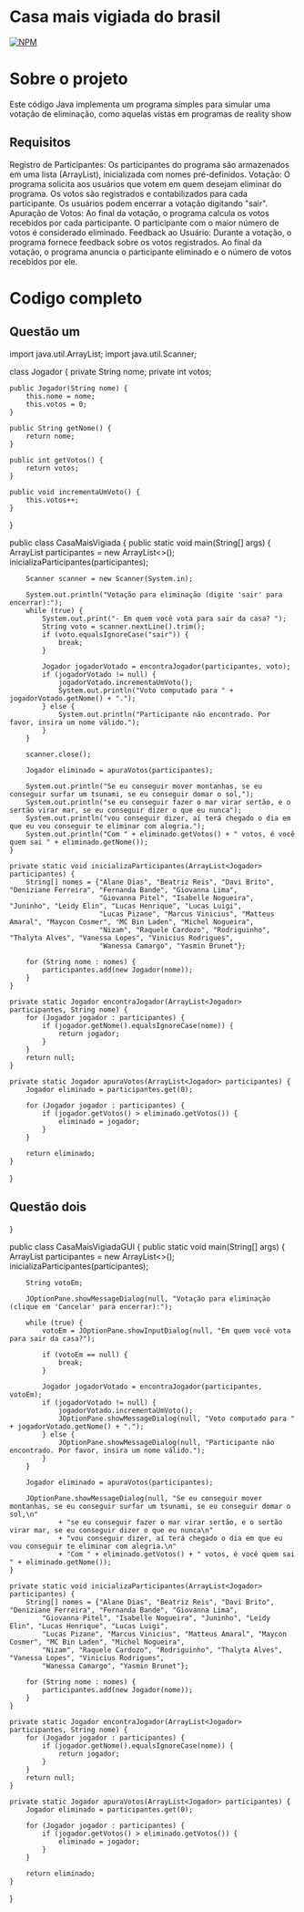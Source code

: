 # Casa mais vigiada do brasil
[![NPM](https://img.shields.io/npm/l/react)](https://github.com/devsuperior/sds1-wmazoni/blob/master/LICENSE) 

# Sobre o projeto
Este código Java implementa um programa simples para simular uma votação de eliminação, como aquelas vistas em programas de reality show

## Requisitos
Registro de Participantes:
Os participantes do programa são armazenados em uma lista (ArrayList<Jogador>), inicializada com nomes pré-definidos.
Votação:
O programa solicita aos usuários que votem em quem desejam eliminar do programa.
Os votos são registrados e contabilizados para cada participante.
Os usuários podem encerrar a votação digitando "sair".
Apuração de Votos:
Ao final da votação, o programa calcula os votos recebidos por cada participante.
O participante com o maior número de votos é considerado eliminado.
Feedback ao Usuário:
Durante a votação, o programa fornece feedback sobre os votos registrados.
Ao final da votação, o programa anuncia o participante eliminado e o número de votos recebidos por ele.

# Codigo completo
## Questão um
import java.util.ArrayList;
import java.util.Scanner;

class Jogador {
    private String nome;
    private int votos;

    public Jogador(String nome) {
        this.nome = nome;
        this.votos = 0;
    }

    public String getNome() {
        return nome;
    }

    public int getVotos() {
        return votos;
    }

    public void incrementaUmVoto() {
        this.votos++;
    }
}

public class CasaMaisVigiada {
    public static void main(String[] args) {
        ArrayList<Jogador> participantes = new ArrayList<>();
        inicializaParticipantes(participantes);

        Scanner scanner = new Scanner(System.in);

        System.out.println("Votação para eliminação (digite 'sair' para encerrar):");
        while (true) {
            System.out.print("- Em quem você vota para sair da casa? ");
            String voto = scanner.nextLine().trim();
            if (voto.equalsIgnoreCase("sair")) {
                break;
            }

            Jogador jogadorVotado = encontraJogador(participantes, voto);
            if (jogadorVotado != null) {
                jogadorVotado.incrementaUmVoto();
                System.out.println("Voto computado para " + jogadorVotado.getNome() + ".");
            } else {
                System.out.println("Participante não encontrado. Por favor, insira um nome válido.");
            }
        }

        scanner.close();

        Jogador eliminado = apuraVotos(participantes);

        System.out.println("Se eu conseguir mover montanhas, se eu conseguir surfar um tsunami, se eu conseguir domar o sol,");
        System.out.println("se eu conseguir fazer o mar virar sertão, e o sertão virar mar, se eu conseguir dizer o que eu nunca");
        System.out.println("vou conseguir dizer, aí terá chegado o dia em que eu vou conseguir te eliminar com alegria.");
        System.out.println("Com " + eliminado.getVotos() + " votos, é você quem sai " + eliminado.getNome());
    }

    private static void inicializaParticipantes(ArrayList<Jogador> participantes) {
        String[] nomes = {"Alane Dias", "Beatriz Reis", "Davi Brito", "Deniziane Ferreira", "Fernanda Bande", "Giovanna Lima",
                          "Giovanna Pitel", "Isabelle Nogueira", "Juninho", "Leidy Elin", "Lucas Henrique", "Lucas Luigi",
                          "Lucas Pizane", "Marcus Vinicius", "Matteus Amaral", "Maycon Cosmer", "MC Bin Laden", "Michel Nogueira",
                          "Nizam", "Raquele Cardozo", "Rodriguinho", "Thalyta Alves", "Vanessa Lopes", "Vinicius Rodrigues",
                          "Wanessa Camargo", "Yasmin Brunet"};

        for (String nome : nomes) {
            participantes.add(new Jogador(nome));
        }
    }

    private static Jogador encontraJogador(ArrayList<Jogador> participantes, String nome) {
        for (Jogador jogador : participantes) {
            if (jogador.getNome().equalsIgnoreCase(nome)) {
                return jogador;
            }
        }
        return null;
    }

    private static Jogador apuraVotos(ArrayList<Jogador> participantes) {
        Jogador eliminado = participantes.get(0);

        for (Jogador jogador : participantes) {
            if (jogador.getVotos() > eliminado.getVotos()) {
                eliminado = jogador;
            }
        }

        return eliminado;
    }
}
## Questão dois

}

public class CasaMaisVigiadaGUI {
    public static void main(String[] args) {
        ArrayList<Jogador> participantes = new ArrayList<>();
        inicializaParticipantes(participantes);

        String votoEm;

        JOptionPane.showMessageDialog(null, "Votação para eliminação (clique em 'Cancelar' para encerrar):");

        while (true) {
            votoEm = JOptionPane.showInputDialog(null, "Em quem você vota para sair da casa?");

            if (votoEm == null) {
                break;
            }

            Jogador jogadorVotado = encontraJogador(participantes, votoEm);
            if (jogadorVotado != null) {
                jogadorVotado.incrementaUmVoto();
                JOptionPane.showMessageDialog(null, "Voto computado para " + jogadorVotado.getNome() + ".");
            } else {
                JOptionPane.showMessageDialog(null, "Participante não encontrado. Por favor, insira um nome válido.");
            }
        }

        Jogador eliminado = apuraVotos(participantes);

        JOptionPane.showMessageDialog(null, "Se eu conseguir mover montanhas, se eu conseguir surfar um tsunami, se eu conseguir domar o sol,\n"
                + "se eu conseguir fazer o mar virar sertão, e o sertão virar mar, se eu conseguir dizer o que eu nunca\n"
                + "vou conseguir dizer, aí terá chegado o dia em que eu vou conseguir te eliminar com alegria.\n"
                + "Com " + eliminado.getVotos() + " votos, é você quem sai " + eliminado.getNome());
    }

    private static void inicializaParticipantes(ArrayList<Jogador> participantes) {
        String[] nomes = {"Alane Dias", "Beatriz Reis", "Davi Brito", "Deniziane Ferreira", "Fernanda Bande", "Giovanna Lima",
            "Giovanna Pitel", "Isabelle Nogueira", "Juninho", "Leidy Elin", "Lucas Henrique", "Lucas Luigi",
            "Lucas Pizane", "Marcus Vinicius", "Matteus Amaral", "Maycon Cosmer", "MC Bin Laden", "Michel Nogueira",
            "Nizam", "Raquele Cardozo", "Rodriguinho", "Thalyta Alves", "Vanessa Lopes", "Vinicius Rodrigues",
            "Wanessa Camargo", "Yasmin Brunet"};

        for (String nome : nomes) {
            participantes.add(new Jogador(nome));
        }
    }

    private static Jogador encontraJogador(ArrayList<Jogador> participantes, String nome) {
        for (Jogador jogador : participantes) {
            if (jogador.getNome().equalsIgnoreCase(nome)) {
                return jogador;
            }
        }
        return null;
    }

    private static Jogador apuraVotos(ArrayList<Jogador> participantes) {
        Jogador eliminado = participantes.get(0);

        for (Jogador jogador : participantes) {
            if (jogador.getVotos() > eliminado.getVotos()) {
                eliminado = jogador;
            }
        }

        return eliminado;
    }
}
